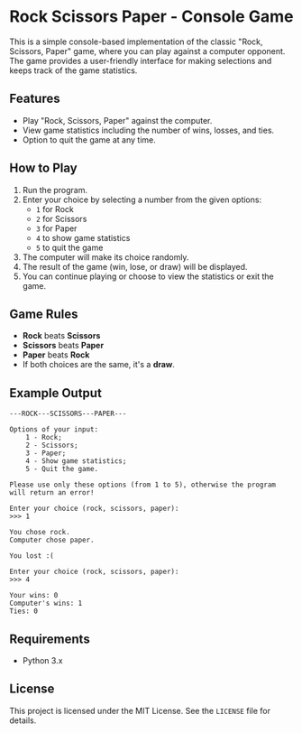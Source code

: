 # Rock Scissors Paper - Console Game

This is a simple console-based implementation of the classic "Rock, Scissors, Paper" game, where you can play against a computer opponent. 
The game provides a user-friendly interface for making selections and keeps track of the game statistics.

## Features
- Play "Rock, Scissors, Paper" against the computer.
- View game statistics including the number of wins, losses, and ties.
- Option to quit the game at any time.

## How to Play
1. Run the program.
2. Enter your choice by selecting a number from the given options:
   - `1` for Rock
   - `2` for Scissors
   - `3` for Paper
   - `4` to show game statistics
   - `5` to quit the game
3. The computer will make its choice randomly.
4. The result of the game (win, lose, or draw) will be displayed.
5. You can continue playing or choose to view the statistics or exit the game.

## Game Rules
- **Rock** beats **Scissors**
- **Scissors** beats **Paper**
- **Paper** beats **Rock**
- If both choices are the same, it's a **draw**.

## Example Output
```
---ROCK---SCISSORS---PAPER---

Options of your input:
	1 - Rock;
	2 - Scissors;
	3 - Paper;
	4 - Show game statistics;
	5 - Quit the game.

Please use only these options (from 1 to 5), otherwise the program will return an error!

Enter your choice (rock, scissors, paper):
>>> 1

You chose rock.
Computer chose paper.

You lost :(

Enter your choice (rock, scissors, paper):
>>> 4

Your wins: 0
Computer's wins: 1
Ties: 0
```

## Requirements
- Python 3.x

## License
This project is licensed under the MIT License. See the `LICENSE` file for details.


